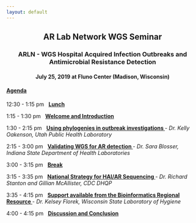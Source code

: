 ```yaml
---
layout: default
---
```

<h2 align="center"> AR Lab Network WGS Seminar</h2>

<h3 align="center">ARLN - WGS
Hospital Acquired Infection Outbreaks and Antimicrobial Resistance Detection</h3>
<h4 align="center">July 25, 2019 at Fluno Center (Madison, Wisconsin)</h4>



<h4><u> Agenda</u></h4>

12:30 - 1:15 pm &nbsp; <b><a href="">Lunch</a></b><br />

1:15 - 1:30 pm &nbsp; <b><a href="">Welcome and Introduction</a></b><br />

1:30 - 2:15 pm &nbsp; <b><a href="https://staph-b.github.io/midwest-region/190725_arln_meeting/2019-07-25_phylogenetics_outbreaks_oakeson.pdf">Using phylogenies in outbreak investigations </a> </b> - <i>Dr. Kelly Oakenson, Utah
Public Health Laboratory</i><br />

2:15 - 3:00 pm &nbsp; <b><a href="https://staph-b.github.io/midwest-region/190725_arln_meeting/2019-07-25_clia_wgs_blosser.pdf">Validating WGS for AR detection </a> </b> - <i>Dr. Sara Blosser, Indiana State Department of
Health Laboratories</i><br />

3:00 - 3:15 pm &nbsp; <b><a href="">Break</a></b><br />

3:15 - 3:35 pm &nbsp; <b><a href="https://staph-b.github.io/midwest-region/190725_arln_meeting/2019-07-25_bioinformatics_stanton_mcallister.pdf">National Strategy for HAI/AR Sequencing </a> </b> - <i>Dr. Richard Stanton and Gillian McAllister, CDC DHQP</i><br />

3:35 - 4:15 pm &nbsp; <b><a href="https://staph-b.github.io/midwest-region/190725_arln_meeting/2019-07-25_bioinformatics_florek.pdf">Support available from the Bioinformatics
Regional Resource </a> </b> - <i>Dr. Kelsey Florek,
Wisconsin State Laboratory of Hygiene</i><br />

4:00 - 4:15 pm &nbsp; <b><a href="">Discussion and Conclusion</a></b><br />
